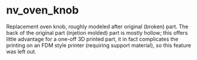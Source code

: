 # nv_oven_knob

Replacement oven knob, roughly modeled after original (broken) part. The back of the original part (injetion molded) part is mostly hollow; this offers little
advantage for a one-off 3D printed part, it in fact complicates the printing on an FDM style printer (requiring support material), so this feature was left out.